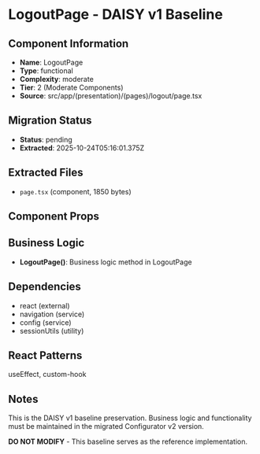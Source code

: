# LogoutPage - DAISY v1 Baseline

## Component Information

- **Name**: LogoutPage
- **Type**: functional
- **Complexity**: moderate
- **Tier**: 2 (Moderate Components)
- **Source**: src/app/(presentation)/(pages)/logout/page.tsx

## Migration Status

- **Status**: pending
- **Extracted**: 2025-10-24T05:16:01.375Z

## Extracted Files

- `page.tsx` (component, 1850 bytes)

## Component Props



## Business Logic

- **LogoutPage()**: Business logic method in LogoutPage

## Dependencies

- react (external)
- navigation (service)
- config (service)
- sessionUtils (utility)

## React Patterns

useEffect, custom-hook

## Notes

This is the DAISY v1 baseline preservation. Business logic and functionality
must be maintained in the migrated Configurator v2 version.

**DO NOT MODIFY** - This baseline serves as the reference implementation.
